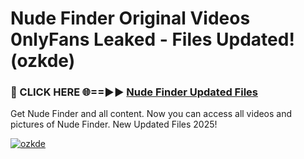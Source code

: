 # Nude Finder Original Videos 0nlyFans Leaked - Files Updated! (ozkde)

<h3>🔴 CLICK HERE 🌐==►► <a href="https://tinyurl.com/yc6ubb5a" rel="nofollow">Nude Finder Updated Files</a></h3>

Get Nude Finder and all content. Now you can access all videos and pictures of Nude Finder. New Updated Files 2025!

[![ozkde](https://i.imgur.com/7eu0CRL.gif)](https://tinyurl.com/yc6ubb5a)
